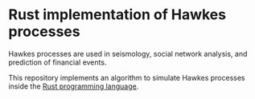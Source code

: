 # Rust implementation of Hawkes processes

Hawkes processes are used in seismology, social network analysis, and prediction of financial events.

This repository implements an algorithm to simulate Hawkes processes inside the [Rust programming language](https://rust-lang.org).

